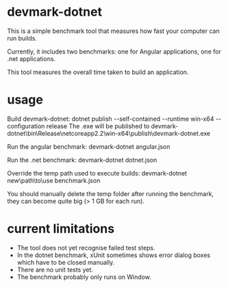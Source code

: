 ﻿# devmark-dotnet

This is a simple benchmark tool that measures how fast your computer can run builds.

Currently, it includes two benchmarks: one for Angular applications, one for .net applications.

This tool measures the overall time taken to build an application.

# usage

Build devmark-dotnet:
dotnet publish --self-contained --runtime win-x64 --configuration release
The .exe will be published to devmark-dotnet\bin\Release\netcoreapp2.2\win-x64\publish\devmark-dotnet.exe

Run the angular benchmark:
devmark-dotnet angular.json

Run the .net benchmark:
devmark-dotnet dotnet.json

Override the temp path used to execute builds:
devmark-dotnet new\path\to\use benchmark.json

You should manually delete the temp folder after running the benchmark, they can become quite big (> 1 GB for each run).


# current limitations

- The tool does not yet recognise failed test steps.
- In the dotnet benchmark, xUnit sometimes shows error dialog boxes which have to be closed manually.
- There are no unit tests yet.
- The benchmark probably only runs on Window.



